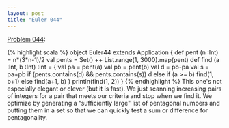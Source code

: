 ```yaml
---
layout: post
title: "Euler 044"
---
```


[Problem 044]\:

{% highlight scala %}
object Euler44 extends Application {
  def pent (n :Int) = n*(3*n-1)/2
  val pents = Set() ++ List.range(1, 3000).map(pent)
  def find (a :Int, b :Int) :Int = {
    val pa = pent(a)
    val pb = pent(b)
    val d = pb-pa
    val s = pa+pb
    if (pents.contains(d) &amp;&amp; pents.contains(s)) d
    else if (a >= b) find(1, b+1)
    else find(a+1, b)
  }
  println(find(1, 2))
}
{% endhighlight %}
This one's not especially elegant or clever (but it is fast). We just scanning increasing pairs of integers for a pair that meets our criteria and stop when we find it. We optimize by generating a “sufficiently large" list of pentagonal numbers and putting them in a set so that we can quickly test a sum or difference for pentagonality.



[Problem 044]: http://projecteuler.net/index.php?section=problems&id=44
